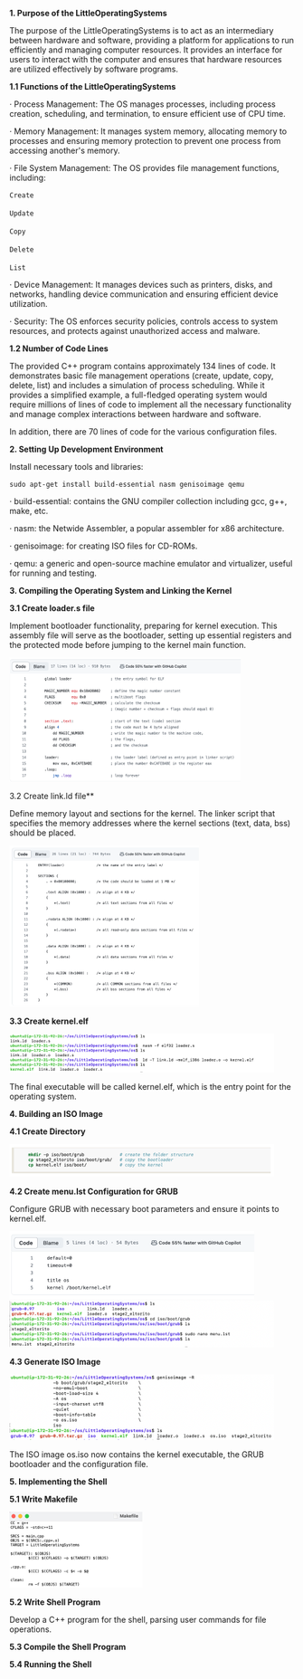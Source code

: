 

**1. Purpose of the LittleOperatingSystems**

The purpose of the LittleOperatingSystems is to act as an intermediary between hardware and software, providing a platform for applications to run efficiently and managing computer resources. It provides an interface for users to interact with the computer and ensures that hardware resources are utilized effectively by software programs.

 

**1.1 Functions of the LittleOperatingSystems**

·   Process Management: The OS manages processes, including process creation, scheduling, and termination, to ensure efficient use of CPU time.

·   Memory Management: It manages system memory, allocating memory to processes and ensuring memory protection to prevent one process from accessing another's memory.

·   File System Management: The OS provides file management functions, including:

```
Create

Update

Copy

Delete

List
```

·   Device Management: It manages devices such as printers, disks, and networks, handling device communication and ensuring efficient device utilization.

·   Security: The OS enforces security policies, controls access to system resources, and protects against unauthorized access and malware.

 

**1.2 Number of Code Lines**



The provided C++ program contains approximately 134 lines of code. It demonstrates basic file management operations (create, update, copy, delete, list) and includes a simulation of process scheduling. While it provides a simplified example, a full-fledged operating system would require millions of lines of code to implement all the necessary functionality and manage complex interactions between hardware and software. 

 In addition, there are 70 lines of code for the various configuration files.

 

**2. Setting Up Development Environment**

 

Install necessary tools and libraries:

```
sudo apt-get install build-essential nasm genisoimage qemu
```

 

·   build-essential: contains the GNU compiler collection including gcc, g++, make, etc. 

·   nasm: the Netwide Assembler, a popular assembler for x86 architecture. 

·   genisoimage: for creating ISO files for CD-ROMs.

·   qemu: a generic and open-source machine emulator and virtualizer, useful for running and testing.

 

 

**3. Compiling the Operating System and Linking the Kernel**

 

**3.1 Create loader.s file**

 

Implement bootloader functionality, preparing for kernel execution. This assembly file will serve as the bootloader, setting up essential registers and the protected mode before jumping to the kernel main function.

<img src="./images/1.png" alt="img" style="zoom:50%;" />

 

3.2 Create link.ld file**

 Define memory layout and sections for the kernel. The linker script that specifies the memory addresses where the kernel sections (text, data, bss) should be placed.

<img src="./images/2.png" alt="img" style="zoom:50%;" />







 **3.3 Create kernel.elf**

 <img src="./images/3.png" alt="img" style="zoom:50%;" />





The final executable will be called kernel.elf, which is the entry point for the operating system.



**4. Building an ISO Image**

  **4.1 Create Directory**

<img src="./images/4.png" alt="img" style="zoom:50%;" />

**4.2 Create menu.lst Configuration for GRUB**


 Configure GRUB with necessary boot parameters and ensure it points to kernel.elf.

<img src="./images/5.png" alt="img" style="zoom:50%;" />

<img src="./images/6.png" alt="img" style="zoom:50%;" />

  **4.3 Generate ISO Image**

<img src="./images/7.png" alt="img" style="zoom:50%;" />

The ISO image os.iso now contains the kernel executable, the GRUB bootloader and the configuration file.



**5. Implementing the Shell**

**5.1 Write Makefile**

<img src="./images/8.png" alt="img" style="zoom:50%;" />

**5.2 Write Shell Program**

Develop a C++ program for the shell, parsing user commands for file operations.

**5.3 Compile the Shell Program**

**5.4 Running the Shell**

 
